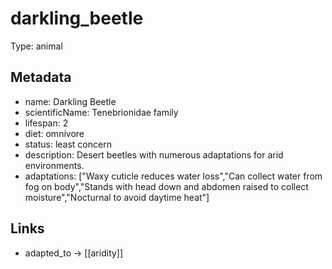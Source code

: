 # darkling_beetle

Type: animal

## Metadata

- name: Darkling Beetle
- scientificName: Tenebrionidae family
- lifespan: 2
- diet: omnivore
- status: least concern
- description: Desert beetles with numerous adaptations for arid environments.
- adaptations: ["Waxy cuticle reduces water loss","Can collect water from fog on body","Stands with head down and abdomen raised to collect moisture","Nocturnal to avoid daytime heat"]

## Links

- adapted_to -> [[aridity]]
